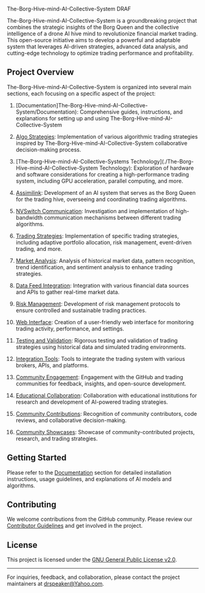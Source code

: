 The-Borg-Hive-mind-AI-Collective-System    DRAF

The-Borg-Hive-mind-AI-Collective-System is a groundbreaking project that combines the strategic insights of the Borg Queen and the collective intelligence of a drone AI hive mind to revolutionize financial market trading. This open-source initiative aims to develop a powerful and adaptable system that leverages AI-driven strategies, advanced data analysis, and cutting-edge technology to optimize trading performance and profitability.

## Project Overview

The-Borg-Hive-mind-AI-Collective-System is organized into several main sections, each focusing on a specific aspect of the project:

1. [Documentation]The-Borg-Hive-mind-AI-Collective-System/Documentation): Comprehensive guides, instructions, and explanations for setting up and using The-Borg-Hive-mind-AI-Collective-System

2. [Algo Strategies](./Algo_Strategies): Implementation of various algorithmic trading strategies inspired by The-Borg-Hive-mind-AI-Collective-System collaborative decision-making process.

3. [The-Borg-Hive-mind-AI-Collective-Systems Technology](./The-Borg-Hive-mind-AI-Collective-System Technology): Exploration of hardware and software considerations for creating a high-performance trading system, including GPU acceleration, parallel computing, and more.

4. [Assimilink](Algo_Strategies/assimilink): Development of an AI system that serves as the Borg Queen for the trading hive, overseeing and coordinating trading algorithms.

5. [NVSwitch Communication](Algo_Strategies/NVSwitch_Communication): Investigation and implementation of high-bandwidth communication mechanisms between different trading algorithms.

6. [Trading Strategies](Algo_Strategies/Trading_Strategies): Implementation of specific trading strategies, including adaptive portfolio allocation, risk management, event-driven trading, and more.

7. [Market Analysis](Algo_Strategies/Market_Analysis): Analysis of historical market data, pattern recognition, trend identification, and sentiment analysis to enhance trading strategies.

8. [Data Feed Integration](Algo_Strategies/Data_Feed_Integration): Integration with various financial data sources and APIs to gather real-time market data.

9. [Risk Management](Algo_Strategies/Risk_Management): Development of risk management protocols to ensure controlled and sustainable trading practices.

10. [Web Interface](./Web_Interface): Creation of a user-friendly web interface for monitoring trading activity, performance, and settings.

11. [Testing and Validation](Algo_Strategies/Testing_and_Validation): Rigorous testing and validation of trading strategies using historical data and simulated trading environments.

12. [Integration Tools](Algo_Strategies/Integration_Tools): Tools to integrate the trading system with various brokers, APIs, and platforms.

13. [Community Engagement](Algo_Strategies/Community_Engagement): Engagement with the GitHub and trading communities for feedback, insights, and open-source development.

14. [Educational Collaboration](Algo_Strategies/Educational_Collaboration): Collaboration with educational institutions for research and development of AI-powered trading strategies.

15. [Community Contributions](Algo_Strategies/Community_Contributions): Recognition of community contributors, code reviews, and collaborative decision-making.

16. [Community Showcases](Algo_Strategies/Community_Showcases): Showcase of community-contributed projects, research, and trading strategies.

## Getting Started

Please refer to the [Documentation](./Documentation) section for detailed installation instructions, usage guidelines, and explanations of AI models and algorithms.

## Contributing

We welcome contributions from the GitHub community. Please review our [Contributor Guidelines](./Community_Engagement/Contributor_Guidelines.md) and get involved in the project.

## License

This project is licensed under the [GNU General Public License v2.0](LICENSE).

---

For inquiries, feedback, and collaboration, please contact the project maintainers at [drspeaker@Yahoo.com](mailto:drspeaker@Yahoo.com).


